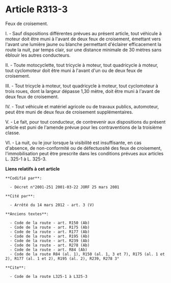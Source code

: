 # Article R313-3

Feux de croisement.

I. - Sauf dispositions différentes prévues au présent article, tout véhicule à moteur doit être muni à l'avant de deux feux
de croisement, émettant vers l'avant une lumière jaune ou blanche permettant d'éclairer efficacement la route la nuit, par
temps clair, sur une distance minimale de 30 mètres sans éblouir les autres conducteurs.

II. - Toute motocyclette, tout tricycle à moteur, tout quadricycle à moteur, tout cyclomoteur doit être muni à l'avant d'un
ou de deux feux de croisement.

III. - Tout tricycle à moteur, tout quadricycle à moteur, tout cyclomoteur à trois roues, dont la largeur dépasse 1,30 mètre,
doit être muni à l'avant de deux feux de croisement.

IV. - Tout véhicule et matériel agricole ou de travaux publics, automoteur, peut être muni de deux feux de croisement
supplémentaires.

V. - Le fait, pour tout conducteur, de contrevenir aux dispositions du présent article est puni de l'amende prévue pour les
contraventions de la troisième classe.

VI. - La nuit, ou le jour lorsque la visibilité est insuffisante, en cas d'absence, de non-conformité ou de défectuosité des
feux de croisement, l'immobilisation peut être prescrite dans les conditions prévues aux articles L. 325-1 à L. 325-3.

**Liens relatifs à cet article**

	**Codifié par**:

	  - Décret n°2001-251 2001-03-22 JORF 25 mars 2001

	**Cité par**:

	  - Arrêté du 14 mars 2012 - art. 3 (V)

	**Anciens textes**:

	  - Code de la route - art. R150 (Ab)
	  - Code de la route - art. R175 (Ab)
	  - Code de la route - art. R177 (Ab)
	  - Code de la route - art. R195 (Ab)
	  - Code de la route - art. R239 (Ab)
	  - Code de la route - art. R278 (Ab)
	  - Code de la route - art. R84 (Ab)
	  - Code de la route R84 (al. 1), R150 (al. 1, 3 et 7), R175 (al. 1 et 2), R177 (al. 1 et 2), R195 (al. 2), R239, R278 3°

	**Cite**:

	  - Code de la route L325-1 à L325-3
